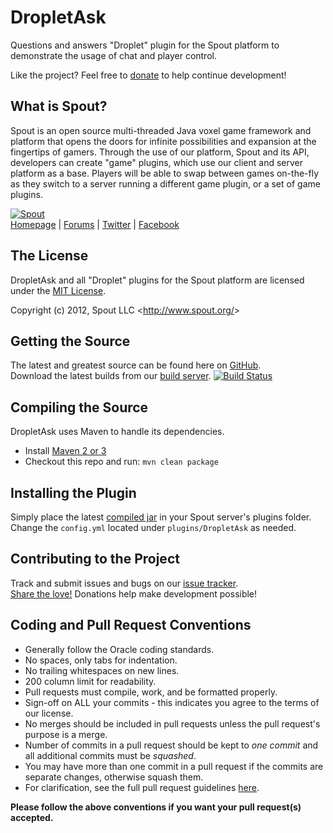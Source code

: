 DropletAsk
==========
Questions and answers "Droplet" plugin for the Spout platform to demonstrate the usage of chat and player control.

Like the project? Feel free to [donate] to help continue development!

## What is Spout?
Spout is an open source multi-threaded Java voxel game framework and platform that opens the doors for infinite possibilities and expansion at the fingertips of gamers. Through the use of our platform, Spout and its API, developers can create "game" plugins, which use our client and server platform as a base. Players will be able to swap between games on-the-fly as they switch to a server running a different game plugin, or a set of game plugins.

[![Spout][Logo]][Homepage]  
[Homepage] | [Forums] | [Twitter] | [Facebook]

## The License
DropletAsk and all "Droplet" plugins for the Spout platform are licensed under the [MIT License][License].

Copyright (c) 2012, Spout LLC <<http://www.spout.org/>>

## Getting the Source
The latest and greatest source can be found here on [GitHub][Source].  
Download the latest builds from our [build server][Builds]. [![Build Status](http://build.spout.org/job/DropletAsk/badge/icon)][Builds]

## Compiling the Source
DropletAsk uses Maven to handle its dependencies.

* Install [Maven 2 or 3](http://maven.apache.org/download.html)  
* Checkout this repo and run: `mvn clean package`

## Installing the Plugin
Simply place the latest [compiled jar][Builds] in your Spout server's plugins folder.  
Change the `config.yml` located under `plugins/DropletAsk` as needed.

## Contributing to the Project
Track and submit issues and bugs on our [issue tracker][Issues].  
[Share the love!][Donate] Donations help make development possible!

## Coding and Pull Request Conventions
* Generally follow the Oracle coding standards.
* No spaces, only tabs for indentation.
* No trailing whitespaces on new lines.
* 200 column limit for readability.
* Pull requests must compile, work, and be formatted properly.
* Sign-off on ALL your commits - this indicates you agree to the terms of our license.
* No merges should be included in pull requests unless the pull request's purpose is a merge.
* Number of commits in a pull request should be kept to *one commit* and all additional commits must be *squashed*.
* You may have more than one commit in a pull request if the commits are separate changes, otherwise squash them.
* For clarification, see the full pull request guidelines [here](http://spout.in/prguide).

**Please follow the above conventions if you want your pull request(s) accepted.**

[Logo]: http://cdn.spout.org/logo/spout_github.png
[Homepage]: http://www.spout.org
[Forums]: http://forums.spout.org
[License]: http://cdn.spout.org/license/mit.txt
[Source]: https://github.com/Droplets/DropletAsk
[Builds]: http://build.spout.org/job/DropletAsk
[Issues]: http://issues.spout.org/browse/DROPLET
[Twitter]: http://spout.in/twitter
[Facebook]: http://spout.in/facebook
[Donate]: http://spout.in/donate
